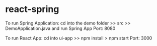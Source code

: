 # react-spring

To run Spring Application: cd into the demo folder >> src >> DemoApplication.java and run Spring App
Port: 8080

To run React App: cd into ui-app >> npm install > npm start
Port: 3000
